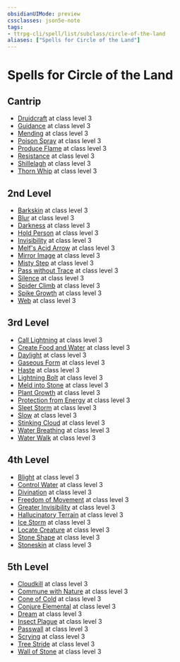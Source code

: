 ```yaml
---
obsidianUIMode: preview
cssclasses: json5e-note
tags:
- ttrpg-cli/spell/list/subclass/circle-of-the-land
aliases: ["Spells for Circle of the Land"]
---
```

# Spells for Circle of the Land

## Cantrip

- [Druidcraft](/CLI/spells/druidcraft.md "PHB") at class level 3
- [Guidance](/CLI/spells/guidance.md "PHB") at class level 3
- [Mending](/CLI/spells/mending.md "PHB") at class level 3
- [Poison Spray](/CLI/spells/poison-spray.md "PHB") at class level 3
- [Produce Flame](/CLI/spells/produce-flame.md "PHB") at class level 3
- [Resistance](/CLI/spells/resistance.md "PHB") at class level 3
- [Shillelagh](/CLI/spells/shillelagh.md "PHB") at class level 3
- [Thorn Whip](/CLI/spells/thorn-whip.md "PHB") at class level 3

## 2nd Level

- [Barkskin](/CLI/spells/barkskin.md "PHB") at class level 3
- [Blur](/CLI/spells/blur.md "PHB") at class level 3
- [Darkness](/CLI/spells/darkness.md "PHB") at class level 3
- [Hold Person](/CLI/spells/hold-person.md "PHB") at class level 3
- [Invisibility](/CLI/spells/invisibility.md "PHB") at class level 3
- [Melf's Acid Arrow](/CLI/spells/melfs-acid-arrow.md "PHB") at class level 3
- [Mirror Image](/CLI/spells/mirror-image.md "PHB") at class level 3
- [Misty Step](/CLI/spells/misty-step.md "PHB") at class level 3
- [Pass without Trace](/CLI/spells/pass-without-trace.md "PHB") at class level 3
- [Silence](/CLI/spells/silence.md "PHB") at class level 3
- [Spider Climb](/CLI/spells/spider-climb.md "PHB") at class level 3
- [Spike Growth](/CLI/spells/spike-growth.md "PHB") at class level 3
- [Web](/CLI/spells/web.md "PHB") at class level 3

## 3rd Level

- [Call Lightning](/CLI/spells/call-lightning.md "PHB") at class level 3
- [Create Food and Water](/CLI/spells/create-food-and-water.md "PHB") at class level 3
- [Daylight](/CLI/spells/daylight.md "PHB") at class level 3
- [Gaseous Form](/CLI/spells/gaseous-form.md "PHB") at class level 3
- [Haste](/CLI/spells/haste.md "PHB") at class level 3
- [Lightning Bolt](/CLI/spells/lightning-bolt.md "PHB") at class level 3
- [Meld into Stone](/CLI/spells/meld-into-stone.md "PHB") at class level 3
- [Plant Growth](/CLI/spells/plant-growth.md "PHB") at class level 3
- [Protection from Energy](/CLI/spells/protection-from-energy.md "PHB") at class level 3
- [Sleet Storm](/CLI/spells/sleet-storm.md "PHB") at class level 3
- [Slow](/CLI/spells/slow.md "PHB") at class level 3
- [Stinking Cloud](/CLI/spells/stinking-cloud.md "PHB") at class level 3
- [Water Breathing](/CLI/spells/water-breathing.md "PHB") at class level 3
- [Water Walk](/CLI/spells/water-walk.md "PHB") at class level 3

## 4th Level

- [Blight](/CLI/spells/blight.md "PHB") at class level 3
- [Control Water](/CLI/spells/control-water.md "PHB") at class level 3
- [Divination](/CLI/spells/divination.md "PHB") at class level 3
- [Freedom of Movement](/CLI/spells/freedom-of-movement.md "PHB") at class level 3
- [Greater Invisibility](/CLI/spells/greater-invisibility.md "PHB") at class level 3
- [Hallucinatory Terrain](/CLI/spells/hallucinatory-terrain.md "PHB") at class level 3
- [Ice Storm](/CLI/spells/ice-storm.md "PHB") at class level 3
- [Locate Creature](/CLI/spells/locate-creature.md "PHB") at class level 3
- [Stone Shape](/CLI/spells/stone-shape.md "PHB") at class level 3
- [Stoneskin](/CLI/spells/stoneskin.md "PHB") at class level 3

## 5th Level

- [Cloudkill](/CLI/spells/cloudkill.md "PHB") at class level 3
- [Commune with Nature](/CLI/spells/commune-with-nature.md "PHB") at class level 3
- [Cone of Cold](/CLI/spells/cone-of-cold.md "PHB") at class level 3
- [Conjure Elemental](/CLI/spells/conjure-elemental.md "PHB") at class level 3
- [Dream](/CLI/spells/dream.md "PHB") at class level 3
- [Insect Plague](/CLI/spells/insect-plague.md "PHB") at class level 3
- [Passwall](/CLI/spells/passwall.md "PHB") at class level 3
- [Scrying](/CLI/spells/scrying.md "PHB") at class level 3
- [Tree Stride](/CLI/spells/tree-stride.md "PHB") at class level 3
- [Wall of Stone](/CLI/spells/wall-of-stone.md "PHB") at class level 3